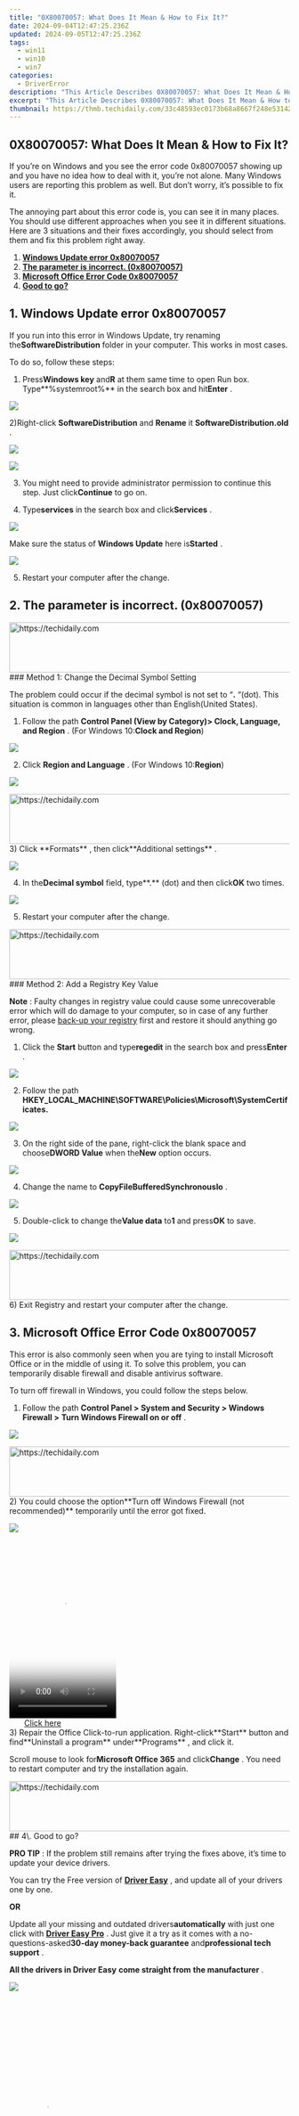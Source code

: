 ```yaml
---
title: "0X80070057: What Does It Mean & How to Fix It?"
date: 2024-09-04T12:47:25.236Z
updated: 2024-09-05T12:47:25.236Z
tags:
  - win11
  - win10
  - win7
categories:
  - DriverError
description: "This Article Describes 0X80070057: What Does It Mean & How to Fix It?"
excerpt: "This Article Describes 0X80070057: What Does It Mean & How to Fix It?"
thumbnail: https://thmb.techidaily.com/33c48593ec0173b68a8667f248e53142d39bc8c3611fadd3a7f85564f8ade76e.jpg
---
```


## 0X80070057: What Does It Mean & How to Fix It?

 If you’re on Windows and you see the error code 0x80070057 showing up and you have no idea how to deal with it, you’re not alone. Many Windows users are reporting this problem as well. But don’t worry, it’s possible to fix it.

 The annoying part about this error code is, you can see it in many places. You should use different approaches when you see it in different situations. Here are 3 situations and their fixes accordingly, you should select from them and fix this problem right away.

1. [**Windows Update error 0x80070057**](https://technitya.sjv.io/dkpn02)
2. **[The parameter is incorrect. (0x80070057)](#fix2)**
3. **[Microsoft Office Error Code 0x80070057](https://dhgate.sjv.io/5g6yb2)**
4. **[Good to go?](https://lenovo-in.zlvv.net/kj14kn)**

## 1\. Windows Update error 0x80070057

 If you run into this error in Windows Update, try renaming the**SoftwareDistribution** folder in your computer. This works in most cases.

To do so, follow these steps:

 1) Press**Windows key** and**R** at them same time to open Run box. Type**%systemroot%** in the search box and hit**Enter** .

![](https://images.drivereasy.com/wp-content/uploads/2016/07/img_579077283a94a.png)

 2)Right-click **SoftwareDistribution**  and **Rename** it **SoftwareDistribution.old** .

![](https://images.drivereasy.com/wp-content/uploads/2016/07/img_579077f0654e5.png)

![](https://images.drivereasy.com/wp-content/uploads/2016/07/img_5790782d1d925.png)

 3) You might need to provide administrator permission to continue this step. Just click**Continue** to go on.

 4) Type**services** in the search box and click**Services** .

![](https://images.drivereasy.com/wp-content/uploads/2016/07/img_57907ce0b2ec6.png)

 Make sure the status of **Windows Update** here is**Started** .

![](https://images.drivereasy.com/wp-content/uploads/2016/07/img_57907a2431653.png)

5) Restart your computer after the change.

## 2\. The parameter is incorrect. (0x80070057)

<!-- affiliate ads begin -->
<a href="https://dhgate.sjv.io/c/5597632/1186802/12108" target="_top" id="1186802">
  <img src="//a.impactradius-go.com/display-ad/12108-1186802" border="0" alt="https://techidaily.com" width="728" height="90"/>
</a>
<img height="0" width="0" src="https://dhgate.sjv.io/i/5597632/1186802/12108" style="position:absolute;visibility:hidden;" border="0" />
<!-- affiliate ads end -->
### Method 1: Change the Decimal Symbol Setting

 The problem could occur if the decimal symbol is not set to “**.** “(dot). This situation is common in languages other than English(United States).

 1) Follow the path **Control Panel (View by Category)> Clock, Language, and Region** . (For Windows 10:**Clock and Region**)

![](https://images.drivereasy.com/wp-content/uploads/2016/07/img_57904f1a2d58b.png)

 2) Click **Region and Language** . (For Windows 10:**Region**)

![](https://images.drivereasy.com/wp-content/uploads/2016/07/img_57904f364448e.png)

<!-- affiliate ads begin -->
<a href="https://aligracehair.sjv.io/c/5597632/2115951/19272" target="_top" id="2115951">
  <img src="//a.impactradius-go.com/display-ad/19272-2115951" border="0" alt="https://techidaily.com" width="728" height="90"/>
</a>
<img height="0" width="0" src="https://aligracehair.sjv.io/i/5597632/2115951/19272" style="position:absolute;visibility:hidden;" border="0" />
<!-- affiliate ads end -->
 3) Click **Formats** , then click**Additional settings** .

![](https://images.drivereasy.com/wp-content/uploads/2016/07/img_57904f65d4cb8.png)

 4) In the**Decimal symbol** field, type**.** (dot) and then click**OK** two times.

![](https://images.drivereasy.com/wp-content/uploads/2016/07/img_57904fc16e9e7.png)

5) Restart your computer after the change.

<!-- affiliate ads begin -->
<a href="https://aligracehair.sjv.io/c/5597632/1959764/19272" target="_top" id="1959764">
  <img src="//a.impactradius-go.com/display-ad/19272-1959764" border="0" alt="https://techidaily.com" width="728" height="90"/>
</a>
<img height="0" width="0" src="https://aligracehair.sjv.io/i/5597632/1959764/19272" style="position:absolute;visibility:hidden;" border="0" />
<!-- affiliate ads end -->
### Method 2: Add a Registry Key Value

**Note** : Faulty changes in registry value could cause some unrecoverable error which will do damage to your computer, so in case of any further error, please [back-up your registry](https://tools.techidaily.com/drivereasy/download/) first and restore it should anything go wrong.

 1) Click the **Start** button and type**regedit** in the search box and press**Enter** .

![](https://images.drivereasy.com/wp-content/uploads/2016/07/img_5790736ebb1b3.png)

 2) Follow the path
 **HKEY\_LOCAL\_MACHINE\\SOFTWARE\\Policies\\Microsoft\\SystemCertificates.**

![](https://images.drivereasy.com/wp-content/uploads/2016/07/img_579073b7d4adf.png)

 3) On the right side of the pane, right-click the blank space and choose**DWORD Value** when the**New** option occurs.

![](https://images.drivereasy.com/wp-content/uploads/2016/07/img_57907416a5d9b.png)

 4) Change the name to **CopyFileBufferedSynchronousIo** .

![](https://images.drivereasy.com/wp-content/uploads/2016/07/img_5790747482ec5.png)

 5) Double-click to change the**Value data** to**1** and press**OK** to save.

![](https://images.drivereasy.com/wp-content/uploads/2016/07/img_579074900718f.png)

<!-- affiliate ads begin -->
<a href="https://aligracehair.sjv.io/c/5597632/1938750/19272" target="_top" id="1938750">
  <img src="//a.impactradius-go.com/display-ad/19272-1938750" border="0" alt="https://techidaily.com" width="728" height="90"/>
</a>
<img height="0" width="0" src="https://aligracehair.sjv.io/i/5597632/1938750/19272" style="position:absolute;visibility:hidden;" border="0" />
<!-- affiliate ads end -->
6) Exit Registry and restart your computer after the change.

## 3\. Microsoft Office Error Code 0x80070057

 This error is also commonly seen when you are tying to install Microsoft Office or in the middle of using it. To solve this problem, you can temporarily disable firewall and disable antivirus software.

To turn off firewall in Windows, you could follow the steps below.

 1) Follow the path **Control Panel > System and Security > Windows Firewall >** **Turn Windows Firewall on or off** .

![](https://images.drivereasy.com/wp-content/uploads/2016/07/img_579083bc1a8b6.png)

<!-- affiliate ads begin -->
<a href="https://aligracehair.sjv.io/c/5597632/1959778/19272" target="_top" id="1959778">
  <img src="//a.impactradius-go.com/display-ad/19272-1959778" border="0" alt="https://techidaily.com" width="728" height="90"/>
</a>
<img height="0" width="0" src="https://aligracehair.sjv.io/i/5597632/1959778/19272" style="position:absolute;visibility:hidden;" border="0" />
<!-- affiliate ads end -->
 2) You could choose the option**Turn off Windows Firewall (not recommended)** temporarily until the error got fixed.

![](https://images.drivereasy.com/wp-content/uploads/2016/07/img_579083f1a6a4a.png)

<!-- affiliate ads begin -->
<span id="1702748">
					<video width="192" height="320" style="cursor:pointer"
           poster="//a.impactradius-go.com/display-clicktoplayimage/1702748.png"
           onclick="if(!this.playClicked){this.play();this.setAttribute('controls',true);this.playClicked=true;}">
	   <source src="//a.impactradius-go.com/display-ad/18544-1702748">
	   <img src="//a.impactradius-go.com/display-clicktoplayimage/1702748.png" style="border: none; height: 100%; width: 100%; object-fit: contain">
	</video>
	<div style="width:120px;text-align:center"><a href="javascript:window.open(decodeURIComponent('https%3A%2F%2Ftwopages.pxf.io%2Fc%2F5597632%2F1702748%2F18544'), '_blank');void(0);">Click here</a></div>
</span>
<img height="0" width="0" src="https://imp.pxf.io/i/5597632/1702748/18544" style="position:absolute;visibility:hidden;" border="0" />
<!-- affiliate ads end -->
 3) Repair the Office Click-to-run application. Right-click**Start** button and find**Uninstall a program** under**Programs** , and click it.

 Scroll mouse to look for**Microsoft Office 365** and click**Change** . You need to restart computer and try the installation again.

<!-- affiliate ads begin -->
<a href="https://sentrypc.7eer.net/c/5597632/398455/3022" target="_top" id="398455">
  <img src="//a.impactradius-go.com/display-ad/3022-398455" border="0" alt="https://techidaily.com" width="728" height="90"/>
</a>
<img height="0" width="0" src="https://sentrypc.7eer.net/i/5597632/398455/3022" style="position:absolute;visibility:hidden;" border="0" />
<!-- affiliate ads end -->
## 4\. Good to go?

**PRO TIP** : If the problem still remains after trying the fixes above, it’s time to update your device drivers.

 You can try the Free version of [**Driver Easy**](https://tools.techidaily.com/drivereasy/download/) , and update all of your drivers one by one.

**OR**

 Update all your missing and outdated drivers**automatically** with just one click with [**Driver Easy Pro**](https://tools.techidaily.com/drivereasy/download/) . Just give it a try as it comes with a no-questions-asked**30-day money-back guarantee** and**professional tech support** .

**All the drivers in Driver Easy** **come straight from** **the manufacturer** .

![](https://images.drivereasy.com/wp-content/uploads/2019/12/update-all-your-drivers-2.jpg)

<!-- affiliate ads begin -->
<span id="1975636">
					<video width="128" height="480" style="cursor:pointer"
           poster="//a.impactradius-go.com/display-clicktoplayimage/1975636.png"
           onclick="if(!this.playClicked){this.play();this.setAttribute('controls',true);this.playClicked=true;}">
	   <source src="//a.impactradius-go.com/display-ad/22993-1975636">
	   <img src="//a.impactradius-go.com/display-clicktoplayimage/1975636.png" style="border: none; height: 100%; width: 100%; object-fit: contain">
	</video>
	<div style="width:80px;text-align:center"><a href="javascript:window.open(decodeURIComponent('https%3A%2F%2Fhomestyler.sjv.io%2Fc%2F5597632%2F1975636%2F22993'), '_blank');void(0);">Click here</a></div>
</span>
<img height="0" width="0" src="https://imp.pxf.io/i/5597632/1975636/22993" style="position:absolute;visibility:hidden;" border="0" />
<!-- affiliate ads end -->
 If you need assistance, please contact **Driver Easy’s support** **team** at [**support@drivereasy.com**](https://vapordna.pxf.io/vnbxna) .

<ins class="adsbygoogle"
     style="display:block"
     data-ad-format="autorelaxed"
     data-ad-client="ca-pub-7571918770474297"
     data-ad-slot="1223367746"></ins>



<ins class="adsbygoogle"
     style="display:block"
     data-ad-client="ca-pub-7571918770474297"
     data-ad-slot="8358498916"
     data-ad-format="auto"
     data-full-width-responsive="true"></ins>





